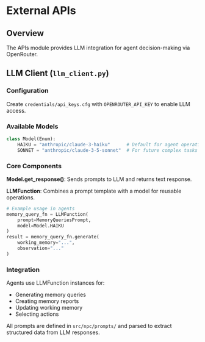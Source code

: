 # External APIs

## Overview

The APIs module provides LLM integration for agent decision-making via OpenRouter.

## LLM Client (`llm_client.py`)

### Configuration

Create `credentials/api_keys.cfg` with `OPENROUTER_API_KEY` to enable LLM access.

### Available Models

```python
class Model(Enum):
    HAIKU = "anthropic/claude-3-haiku"      # Default for agent operations
    SONNET = "anthropic/claude-3-5-sonnet"  # For future complex tasks
```

### Core Components

**Model.get_response()**: Sends prompts to LLM and returns text response.

**LLMFunction**: Combines a prompt template with a model for reusable operations.

```python
# Example usage in agents
memory_query_fn = LLMFunction(
    prompt=MemoryQueriesPrompt,
    model=Model.HAIKU
)
result = memory_query_fn.generate(
    working_memory="...",
    observation="..."
)
```

### Integration

Agents use LLMFunction instances for:
- Generating memory queries
- Creating memory reports  
- Updating working memory
- Selecting actions

All prompts are defined in `src/npc/prompts/` and parsed to extract structured data from LLM responses.
